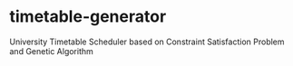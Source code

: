 # timetable-generator
University Timetable Scheduler based on Constraint Satisfaction Problem and Genetic Algorithm

